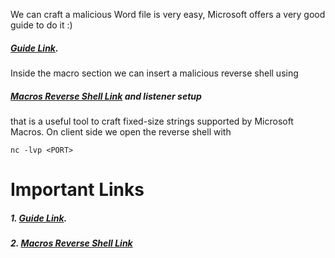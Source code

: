 We can craft a malicious Word file is very easy, Microsoft offers a very good guide to do it :) 
##### [Guide Link](https://support.microsoft.com/it-it/office/creare-o-eseguire-una-macro-c6b99036-905c-49a6-818a-dfb98b7c3c9c). 

Inside the macro section we can insert a malicious reverse shell using 
##### [Macros Reverse Shell Link](https://github.com/glowbase/macro_reverse_shell) and listener setup 

that is a useful tool to craft fixed-size strings supported by Microsoft Macros. On client side we open the reverse shell with

```shell
nc -lvp <PORT>
```

# Important Links

##### 1. [Guide Link](https://support.microsoft.com/it-it/office/creare-o-eseguire-una-macro-c6b99036-905c-49a6-818a-dfb98b7c3c9c). 
##### 2. [Macros Reverse Shell Link](https://github.com/glowbase/macro_reverse_shell)
